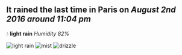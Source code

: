 ## It rained the last time in Paris on *August 2nd 2016 around 11:04 pm*
💧  **light rain** *Humidity 82%*

![light rain](http://openweathermap.org/img/w/10n.png) ![mist](http://openweathermap.org/img/w/50n.png) ![drizzle](http://openweathermap.org/img/w/09n.png)
